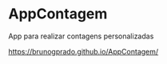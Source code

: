 # AppContagem
App para realizar contagens personalizadas

https://brunogprado.github.io/AppContagem/
